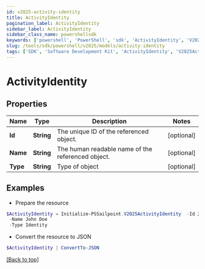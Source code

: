 ```yaml
---
id: v2025-activity-identity
title: ActivityIdentity
pagination_label: ActivityIdentity
sidebar_label: ActivityIdentity
sidebar_class_name: powershellsdk
keywords: ['powershell', 'PowerShell', 'sdk', 'ActivityIdentity', 'V2025ActivityIdentity'] 
slug: /tools/sdk/powershell/v2025/models/activity-identity
tags: ['SDK', 'Software Development Kit', 'ActivityIdentity', 'V2025ActivityIdentity']
---
```



# ActivityIdentity

## Properties

Name | Type | Description | Notes
------------ | ------------- | ------------- | -------------
**Id** | **String** | The unique ID of the referenced object. | [optional] 
**Name** | **String** | The human readable name of the referenced object. | [optional] 
**Type** | **String** | Type of object | [optional] 

## Examples

- Prepare the resource
```powershell
$ActivityIdentity = Initialize-PSSailpoint.V2025ActivityIdentity  -Id 2c91808568c529c60168cca6f90c1313 `
 -Name John Doe `
 -Type Identity
```

- Convert the resource to JSON
```powershell
$ActivityIdentity | ConvertTo-JSON
```


[[Back to top]](#) 

